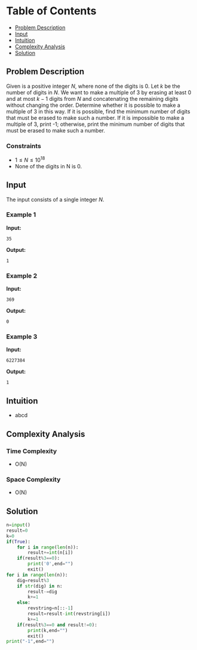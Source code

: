 # Table of Contents

- [Problem Description](#problem-description)
- [Input](#input)
- [Intuition](#intuition)
- [Complexity Analysis](#complexity-analysis)
- [Solution](#solution)

## Problem Description

Given is a positive integer $N$, where none of the digits is $0$. Let $k$ be the number of digits in $N$. We want to make a multiple of $3$ by erasing at least $0$ and at most $k−1$ digits from $N$ and concatenating the remaining digits without changing the order. Determine whether it is possible to make a multiple of $3$ in this way. If it is possible, find the minimum number of digits that must be erased to make such a number. If it is impossible to make a multiple of 3, print -1; otherwise, print the minimum number of digits that must be erased to make such a number.

### Constraints

- $1 \leq N \leq 10^{18}$
- None of the digits in N is 0.

## Input

The input consists of a single integer $N$.

### Example 1

**Input:**

```plain
35
```

**Output:**

```plain
1
```

### Example 2

**Input:**

```plain
369
```

**Output:**

```plain
0
```

### Example 3

**Input:**

```plain
6227384
```

**Output:**

```plain
1
```

## Intuition

- abcd

## Complexity Analysis

### Time Complexity

- O(N)

### Space Complexity

- O(N)

## Solution

```python
n=input()
result=0
k=0
if(True):
    for i in range(len(n)):
        result+=int(n[i])
    if(result%3==0):
        print('0',end="")
        exit()
for i in range(len(n)):
    dig=result%3
    if str(dig) in n:
        result-=dig
        k+=1
    else:
        revstring=n[::-1]
        result=result-int(revstring[i]) 
        k+=1
    if(result%3==0 and result!=0):
        print(k,end="")
        exit()
print("-1",end="")
```
